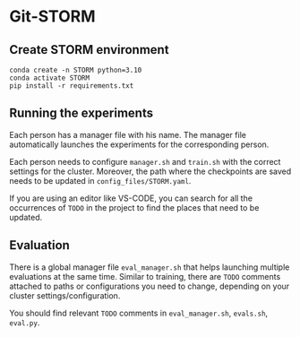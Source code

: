 # Git-STORM

## Create STORM environment

```
conda create -n STORM python=3.10
conda activate STORM
pip install -r requirements.txt
```

## Running the experiments

Each person has a manager file with his name. The manager file automatically launches the experiments for the corresponding person.

Each person needs to configure ```manager.sh``` and ````train.sh```` with the correct settings for the cluster. Moreover, the path where the checkpoints are saved needs to be updated in ```config_files/STORM.yaml```.

If you are using an editor like VS-CODE, you can search for all the occurrences of ```TODO``` in the project to find the places that need to be updated.

## Evaluation

There is a global manager file ```eval_manager.sh``` that helps launching multiple evaluations at the same time. Similar to training, there are ```TODO``` comments attached to paths or configurations you need to change, depending on your cluster settings/configuration.

You should find relevant ```TODO``` comments in ```eval_manager.sh```, ```evals.sh```, ```eval.py```. 
